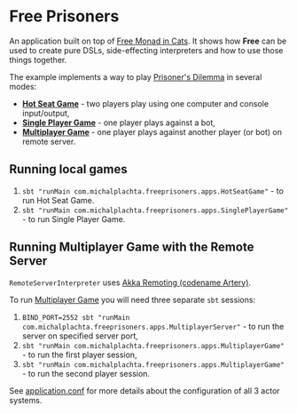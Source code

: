 # Free Prisoners

An application built on top of [Free Monad in Cats](http://typelevel.org/cats/datatypes/freemonad.html). It shows how **Free** can be used to create pure DSLs, side-effecting interpreters and how to use those things together.

The example implements a way to play [Prisoner's Dilemma](https://en.wikipedia.org/wiki/Prisoner's_dilemma) in several modes:

- **[Hot Seat Game](src/main/scala/com/michalplachta/freeprisoners/programs/HotSeatGame.scala)** - two players play using one computer and console input/output,
- **[Single Player Game](src/main/scala/com/michalplachta/freeprisoners/programs/SinglePlayerGame.scala)** - one player plays against a bot,
- **[Multiplayer Game](src/main/scala/com/michalplachta/freeprisoners/programs/Multiplayer.scala)** - one player plays against another player (or bot) on remote server.

## Running local games
1. `sbt "runMain com.michalplachta.freeprisoners.apps.HotSeatGame"` - to run Hot Seat Game.
1. `sbt "runMain com.michalplachta.freeprisoners.apps.SinglePlayerGame"` - to run Single Player Game.

## Running Multiplayer Game with the Remote Server
`RemoteServerInterpreter` uses [Akka Remoting (codename Artery)](https://doc.akka.io/docs/akka/2.5.6/scala/remoting-artery.html).

To run [Multiplayer Game](src/main/scala/com/michalplachta/freeprisoners/programs/MultiplayerGame.scala) you will need three separate `sbt` sessions:

1. `BIND_PORT=2552 sbt "runMain com.michalplachta.freeprisoners.apps.MultiplayerServer"` - to run the server on specified server port,
1. `sbt "runMain com.michalplachta.freeprisoners.apps.MultiplayerGame"` - to run the first player session,
1. `sbt "runMain com.michalplachta.freeprisoners.apps.MultiplayerGame"` - to run the second player session.

See [application.conf](src/main/resources/application.conf) for more details about the configuration of all 3 actor systems.
